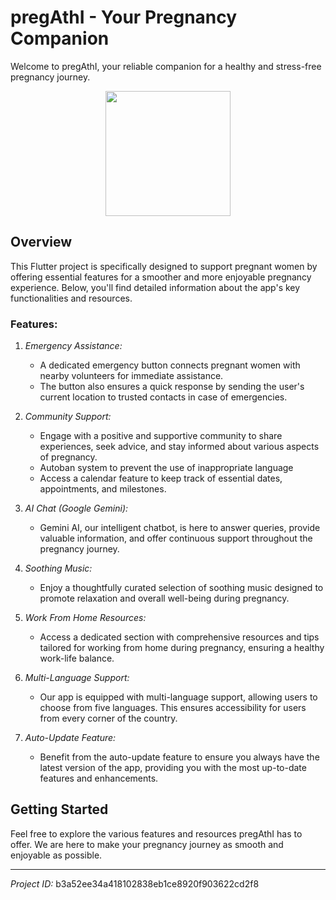 # pregAthI - Your Pregnancy Companion

Welcome to pregAthI, your reliable companion for a healthy and stress-free pregnancy journey.
<div style="display: flex; justify-content: center;">
   <a href="https://ibb.co/XYh6CNt"><img src="https://i.ibb.co/GHKG5BR/app-icon-foreground.png" alt="" border="0" height="200"></a>
</div>

## Overview

This Flutter project is specifically designed to support pregnant women by offering essential features for a smoother and more enjoyable pregnancy experience. Below, you'll find detailed information about the app's key functionalities and resources.

### Features:

1. *Emergency Assistance:*
   - A dedicated emergency button connects pregnant women with nearby volunteers for immediate assistance.
   - The button also ensures a quick response by sending the user's current location to trusted contacts in case of emergencies.

2. *Community Support:*
   - Engage with a positive and supportive community to share experiences, seek advice, and stay informed about various aspects of pregnancy.
   - Autoban system to prevent the use of inappropriate language
   - Access a calendar feature to keep track of essential dates, appointments, and milestones.  

3. *AI Chat (Google Gemini):*
   - Gemini AI, our intelligent chatbot, is here to answer queries, provide valuable information, and offer continuous support throughout the pregnancy journey.

4. *Soothing Music:*
   - Enjoy a thoughtfully curated selection of soothing music designed to promote relaxation and overall well-being during pregnancy.

5. *Work From Home Resources:*
   - Access a dedicated section with comprehensive resources and tips tailored for working from home during pregnancy, ensuring a healthy work-life balance.

6. *Multi-Language Support:*
   - Our app is equipped with multi-language support, allowing users to choose from five languages. This ensures accessibility for users from every corner of the country.

7. *Auto-Update Feature:*
   - Benefit from the auto-update feature to ensure you always have the latest version of the app, providing you with the most up-to-date features and enhancements.

## Getting Started

Feel free to explore the various features and resources pregAthI has to offer. We are here to make your pregnancy journey as smooth and enjoyable as possible.

---

*Project ID:* b3a52ee34a418102838eb1ce8920f903622cd2f8
